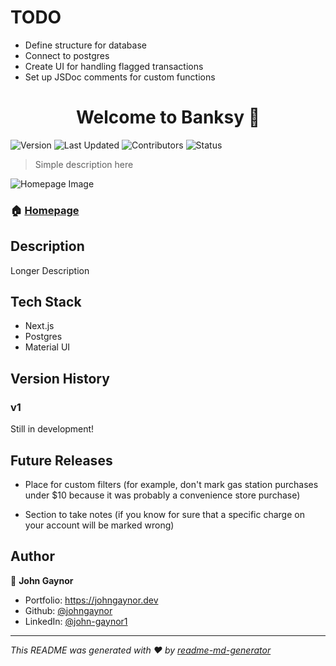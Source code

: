 # TODO

- Define structure for database
- Connect to postgres
- Create UI for handling flagged transactions
- Set up JSDoc comments for custom functions

<h1 align="center">Welcome to Banksy 👋</h1>
<p>
  <img alt="Version" src="https://img.shields.io/badge/version-0.0.1-blue.svg?cacheSeconds=2592000" />
   <img alt="Last Updated" src="https://img.shields.io/badge/last%20updated-October%202023-red" />
   <img alt="Contributors" src="https://img.shields.io/badge/contributors-1-bright%20green">
   <img alt="Status" src="https://img.shields.io/badge/status-WIP-red">
</p>

> Simple description here

<p>
<img alt="Homepage Image" src="src/assets/images/readme-img.png">
</p>

### 🏠 [Homepage](https://google.com)

## Description

Longer Description

## Tech Stack

- Next.js
- Postgres
- Material UI

## Version History

### v1

Still in development!

## Future Releases

- Place for custom filters (for example, don't mark gas station purchases under $10 because it was probably a convenience store purchase)

- Section to take notes (if you know for sure that a specific charge on your account will be marked wrong)

## Author

👤 **John Gaynor**

- Portfolio: https://johngaynor.dev
- Github: [@johngaynor](https://github.com/johngaynor)
- LinkedIn: [@john-gaynor1](https://linkedin.com/in/john-gaynor1)

---

_This README was generated with ❤️ by [readme-md-generator](https://github.com/kefranabg/readme-md-generator)_

